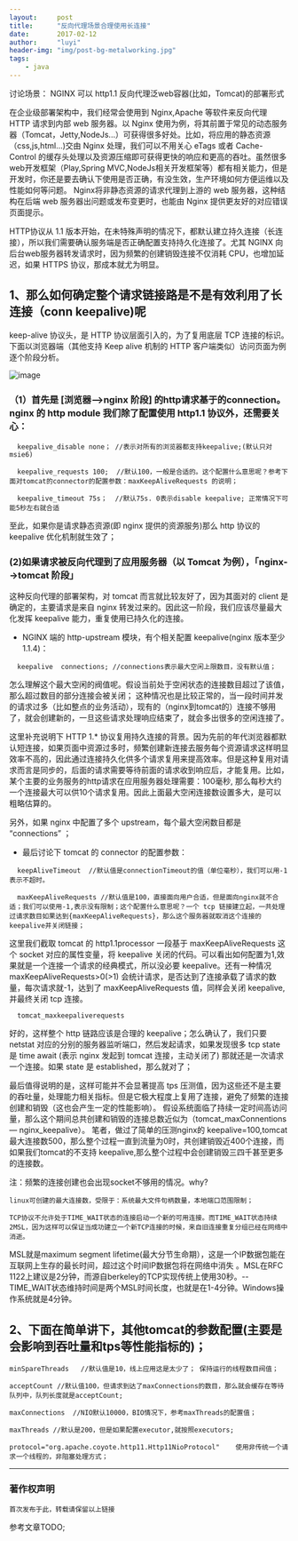 ```yaml
---
layout:     post
title:      "反向代理场景合理使用长连接"
date:       2017-02-12
author:     "luyi"
header-img: "img/post-bg-metalworking.jpg"
tags:
    - java
---
```

讨论场景：      NGINX 可以 http1.1 反向代理泛web容器(比如，Tomcat)的部署形式

在企业级部署架构中，我们经常会使用到 Nginx,Apache 等软件来反向代理  HTTP 请求到内部 web 服务器。以 Nginx 使用为例，将其前置于常见的动态服务器（Tomcat，Jetty,NodeJs...）可获得很多好处。比如，将应用的静态资源（css,js,html...)交由 Nginx 处理，我们可以不用关心 eTags 或者 Cache-Control 的缓存头处理以及资源压缩即可获得更快的响应和更高的吞吐。虽然很多web开发框架（Play,Spring MVC,NodeJs相关开发框架等）都有相关能力，但是开发时，你还是要去确认下使用是否正确，有没生效，生产环境如何方便运维以及性能如何等问题。 Nginx将非静态资源的请求代理到上游的 web 服务器，这种结构在后端 web 服务器出问题或发布变更时，也能由 Nginx 提供更友好的对应错误页面提示。

HTTP协议从 1.1 版本开始，在未特殊声明的情况下，都默认建立持久连接（长连接），所以我们需要确认服务端是否正确配置支持持久化连接了。尤其 NGINX 向后台web服务器转发请求时，因为频繁的创建销毁连接不仅消耗 CPU，也增加延迟，如果 HTTPS 协议，那成本就尤为明显。

## 1、那么如何确定整个请求链接路是不是有效利用了长连接（conn keepalive)呢

keep-alive 协议头，是 HTTP 协议层面引入的，为了复用底层 TCP 连接的标识。下面以浏览器端（其他支持 Keep alive 机制的 HTTP 客户端类似）访问页面为例逐个阶段分析。

![image](https://cdn-1.wp.nginx.com/wp-content/uploads/2016/03/Python-NGINX-architecture-1024x596.png)

### （1）首先是 [浏览器-->nginx 阶段] 的http请求基于的connection。 nginx 的 http module 我们除了配置使用 http1.1 协议外，还需要关心：

```
  keepalive_disable none； //表示对所有的浏览器都支持keepalive;(默认只对 msie6)

  keepalive_requests 100;  //默认100，一般是合适的。这个配置什么意思呢？参考下面对tomcat的connector的配置参数：maxKeepAliveRequests 的说明；

  keepalive_timeout 75s；  //默认75s. 0表示disable keepalive; 正常情况下可能5秒左右就合适
```

至此，如果你是请求静态资源(即 nginx 提供的资源服务)那么 http 协议的 keepalive 优化机制就生效了；

### (2)如果请求被反向代理到了应用服务器（以 Tomcat 为例），「nginx-->tomcat 阶段」

 这种反向代理的部署架构，对 tomcat 而言就比较友好了，因为其面对的 client 是确定的，主要请求是来自 nginx 转发过来的。因此这一阶段，我们应该尽量最大化发挥 keepalive 能力，重复使用已持久化的连接。

  * NGINX 端的 http-upstream 模块，有个相关配置 keepalive(nginx 版本至少 1.1.4)：

```
  keepalive  connections; //connections表示最大空闲上限数目，没有默认值；
```
怎么理解这个最大空闲的阀值呢。假设当前处于空闲状态的连接数目超过了该值，那么超过数目的部分连接会被关闭；
这种情况也是比较正常的，当一段时间并发的请求过多（比如整点的业务活动），现有的（nginx到tomcat的）连接不够用了，就会创建新的，一旦这些请求处理响应结束了，就会多出很多的空闲连接了。

这里补充说明下 HTTP 1.* 协议复用持久连接的背景。因为先前的年代浏览器都默认短连接，如果页面中资源过多时，频繁创建新连接去服务每个资源请求这样明显效率不高的，因此通过连接持久化供多个请求复用来提高效率。但是这种复用对请求而言是同步的，后面的请求需要等待前面的请求收到响应后，才能复用。比如，某个主要的业务服务的http请求在应用服务器处理需要：100毫秒, 那么每秒大约一个连接最大可以供10个请求复用。因此上面最大空闲连接数设置多大，是可以粗略估算的。

另外，如果 nginx 中配置了多个 upstream，每个最大空闲数目都是 “connections” ；

 * 最后讨论下 tomcat 的 connector 的配置参数：

```
  keepAliveTimeout  //默认值是connectionTimeout的值（单位毫秒），我们可以用-1表示不超时。

  maxKeepAliveRequests //默认值是100，直接面向用户合适，但是面向nginx就不合适；我们可以使用-1,表示没有限制；这个配置什么意思呢？一个 tcp 链接建立起，一共处理过请求数目如果达到{maxKeepAliveRequests}，那么这个服务器就取消这个连接的keepalive并关闭链接；  
```

这里我们截取 tomcat 的 http1.1processor 一段基于 maxKeepAliveRequests 这个 socket 对应的属性变量，将 keepalive 关闭的代码。可以看出如何配置为1,效果就是一个连接一个请求的经典模式，所以没必要 keepalive。还有一种情况 maxKeepAliveRequests>0(>1) 会统计请求，是否达到了连接承载了请求的数量，每次请求就-1，达到了 maxKeepAliveRequests 值，同样会关闭 keepalive,并最终关闭 tcp 连接。

      tomcat_maxkeepaliverequests


好的，这样整个 http 链路应该是合理的 keepalive；怎么确认了，我们只要 netstat 对应的分别的服务器监听端口，然后发起请求，如果发现很多 tcp state 是 time await (表示 nginx 发起到 tomcat 连接，主动关闭了) 那就还是一次请求一个连接。如果 state 是 established，那么就对了；

最后值得说明的是，这样可能并不会显著提高 tps 压测值，因为这些还不是主要的吞吐量，处理能力相关指标。但是它极大程度上复用了连接，避免了频繁的连接创建和销毁（这也会产生一定的性能影响）。   假设系统面临了持续一定时间高访问量，那么这个期间总共创建和销毁的连接总数近似为（tomcat_maxConnentions — nginx_keepalive）。 笔者，做过了简单的压测nginx的 keepalive=100,tomcat最大连接数500，那么整个过程一直到流量为0时，共创建销毁近400个连接，而如果我们tomcat的不支持 keepalive,那么整个过程中会创建销毁三四千甚至更多的连接数。

注：频繁的连接创建也会出现socket不够用的情况。why?

    linux可创建的最大连接数，受限于：系统最大文件句柄数量，本地端口范围限制；

    TCP协议不允许处于TIME_WAIT状态的连接启动一个新的可用连接。而TIME_WAIT状态持续2MSL，因为这样可以保证当成功建立一个新TCP连接的时候，来自旧连接重复分组已经在网络中消逝。

 MSL就是maximum segment lifetime(最大分节生命期），这是一个IP数据包能在互联网上生存的最长时间，超过这个时间IP数据包将在网络中消失 。MSL在RFC 1122上建议是2分钟，而源自berkeley的TCP实现传统上使用30秒。--
TIME_WAIT状态维持时间是两个MSL时间长度，也就是在1-4分钟。Windows操作系统就是4分钟。



## 2、下面在简单讲下，其他tomcat的参数配置(主要是会影响到吞吐量和tps等性能指标的)；


    minSpareThreads   //默认值是10，线上应用这是太少了； 保持运行的线程数目阀值；    

    acceptCount //默认值100，但请求到达了maxConnections的数目，那么就会缓存在等待队列中，队列长度就是acceptCount;

    maxConnections  //NIO默认10000，BIO情况下，参考maxThreads的配置值；

    maxThreads //默认是200，但是如果配置executor,就按照executors;

    protocol="org.apache.coyote.http11.Http11NioProtocol"    使用非传统一个请求一个线程的，非阻塞处理方式；
---

### 著作权声明

`首次发布于此，转载请保留以上链接`

参考文章TODO;
